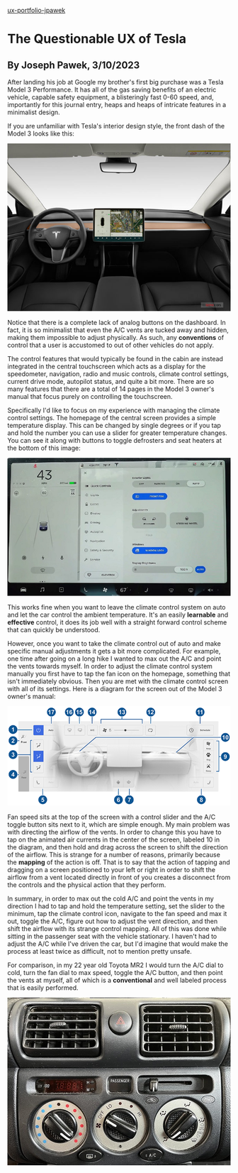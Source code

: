 [ux-portfolio-jpawek](https://usabilityengineering.github.io/ux-portfolio-jpawek/)
# The Questionable UX of Tesla
By Joseph Pawek, 3/10/2023
---

After landing his job at Google my brother's first big purchase was a Tesla Model 3 Performance. It has all of the gas saving benefits of an electric vehicle, capable safety equipment, a blisteringly fast 0-60 speed, and, importantly for this journal entry, heaps and heaps of intricate features in a minimalist design.

If you are unfamiliar with Tesla's interior design style, the front dash of the Model 3 looks like this:

![Model 3 Dashboard](assets/2021_tesla_model_3_dashboard.jpg)

Notice that there is a complete lack of analog buttons on the dashboard. In fact, it is so minimalist that even the A/C vents are tucked away and hidden, making them impossible to adjust physically. As such, any **conventions** of control that a user is accustomed to out of other vehicles do not apply.  

The control features that would typically be found in the cabin are instead integrated in the central touchscreen which acts as a display for the speedometer, navigation, radio and music controls, climate control settings, current drive mode, autopilot status, and quite a bit more. There are so many features that there are a total of 14 pages in the Model 3 owner's manual that focus purely on controlling the touchscreen.

Specifically I'd like to focus on my experience with managing the climate control settings. The homepage of the central screen provides a simple temperature display. This can be changed by single degrees or if you tap and hold the number you can use a slider for greater temperature changes. You can see it along with buttons to toggle defrosters and seat heaters at the bottom of this image:

![Model 3 Homepage](assets/model-3-ui-2.jpg)

This works fine when you want to leave the climate control system on auto and let the car control the ambient temperature. It's an easily **learnable** and **effective** control, it does its job well with a straight forward control scheme that can quickly be understood.

However, once you want to take the climate control out of auto and make specific manual adjustments it gets a bit more complicated. For example, one time after going on a long hike I wanted to max out the A/C and point the vents towards myself. In order to adjust the climate control system manually you first have to tap the fan icon on the homepage, something that isn't immediately obvious. Then you are met with the climate control screen with all of its settings. Here is a diagram for the screen out of the Model 3 owner's manual:

![Model X Climate Control](assets/GUID-52603571-37D0-48A9-9B49-49C94C3EB05D-online-en-US.png)

Fan speed sits at the top of the screen with a control slider and the A/C toggle button sits next to it, which are simple enough. My main problem was with directing the airflow of the vents. In order to change this you have to tap on the animated air currents in the center of the screen, labeled 10 in the diagram, and then hold and drag across the screen to shift the direction of the airflow. This is strange for a number of reasons, primarily because the **mapping** of the action is off. That is to say that the action of tapping and dragging on a screen positioned to your left or right in order to shift the airflow from a vent located directly in front of you creates a disconnect from the controls and the physical action that they perform.

In summary, in order to max out the cold A/C and point the vents in my direction I had to tap and hold the temperature setting, set the slider to the minimum, tap the climate control icon, navigate to the fan speed and max it out, toggle the A/C, figure out how to adjust the vent direction, and then shift the airflow with its strange control mapping. All of this was done while sitting in the passenger seat with the vehicle stationary. I haven't had to adjust the A/C while I've driven the car, but I'd imagine that would make the process at least twice as difficult, not to mention pretty unsafe.

For comparison, in my 22 year old Toyota MR2 I would turn the A/C dial to cold, turn the fan dial to max speed, toggle the A/C button, and then point the vents at myself, all of which is a **conventional** and well labeled process that is easily performed.

![MR2 Climate Control](assets/mr2_climate_control-1.jpg)

